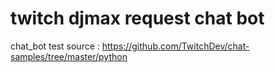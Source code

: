 # twitch djmax request chat bot

chat_bot test
source : https://github.com/TwitchDev/chat-samples/tree/master/python